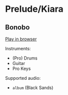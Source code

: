 # Prelude/Kiara

## Bonobo


[Play in browser](http://pages.cs.wisc.edu/~tolly/customs/?title=prelude-kiara&artist=bonobo)

Instruments:

  * (Pro) Drums
  * Guitar
  * Pro Keys

Supported audio:

  * `album` (Black Sands)

